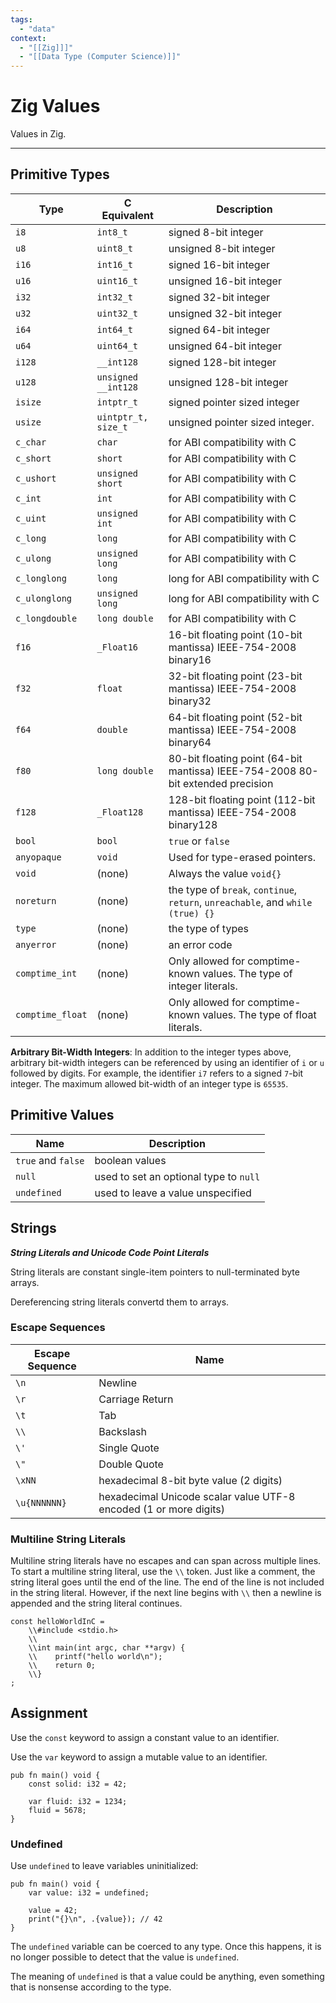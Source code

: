 ```yaml
---
tags:
  - "data"
context:
  - "[[Zig]]]"
  - "[[Data Type (Computer Science)]]"
---
```


# Zig Values

Values in Zig.

---

## Primitive Types

| Type             | C Equivalent        | Description                                                                     |
| ---------------- | ------------------- | ------------------------------------------------------------------------------- |
| `i8`             | `int8_t`            | signed 8-bit integer                                                            |
| `u8`             | `uint8_t`           | unsigned 8-bit integer                                                          |
| `i16`            | `int16_t`           | signed 16-bit integer                                                           |
| `u16`            | `uint16_t`          | unsigned 16-bit integer                                                         |
| `i32`            | `int32_t`           | signed 32-bit integer                                                           |
| `u32`            | `uint32_t`          | unsigned 32-bit integer                                                         |
| `i64`            | `int64_t`           | signed 64-bit integer                                                           |
| `u64`            | `uint64_t`          | unsigned 64-bit integer                                                         |
| `i128`           | `__int128`          | signed 128-bit integer                                                          |
| `u128`           | `unsigned __int128` | unsigned 128-bit integer                                                        |
| `isize`          | `intptr_t`          | signed pointer sized integer                                                    |
| `usize`          | `uintptr_t, size_t` | unsigned pointer sized integer.                                                 |
| `c_char`         | `char`              | for ABI compatibility with C                                                    |
| `c_short`        | `short`             | for ABI compatibility with C                                                    |
| `c_ushort`       | `unsigned short `   | for ABI compatibility with C                                                    |
| `c_int`          | `int`               | for ABI compatibility with C                                                    |
| `c_uint`         | `unsigned int `     | for ABI compatibility with C                                                    |
| `c_long`         | `long`              | for ABI compatibility with C                                                    |
| `c_ulong`        | `unsigned long `    | for ABI compatibility with C                                                    |
| `c_longlong`     | `long`              | long for ABI compatibility with C                                               |
| `c_ulonglong`    | `unsigned long `    | long for ABI compatibility with C                                               |
| `c_longdouble`   | `long double `      | for ABI compatibility with C                                                    |
| `f16`            | `_Float16`          | 16-bit floating point (10-bit mantissa) IEEE-754-2008 binary16                  |
| `f32`            | `float`             | 32-bit floating point (23-bit mantissa) IEEE-754-2008 binary32                  |
| `f64`            | `double`            | 64-bit floating point (52-bit mantissa) IEEE-754-2008 binary64                  |
| `f80`            | `long double `      | 80-bit floating point (64-bit mantissa) IEEE-754-2008 80-bit extended precision |
| `f128`           | `_Float128`         | 128-bit floating point (112-bit mantissa) IEEE-754-2008 binary128               |
| `bool`           | `bool`              | `true` or `false`                                                               |
| `anyopaque`      | `void`              | Used for type-erased pointers.                                                  |
| `void`           | (none)              | Always the value `void{}`                                                       |
| `noreturn`       | (none)              | the type of `break`, `continue`, `return`, `unreachable`, and `while (true) {}` |
| `type`           | (none)              | the type of types                                                               |
| `anyerror`       | (none)              | an error code                                                                   |
| `comptime_int`   | (none)              | Only allowed for comptime-known values. The type of integer literals.           |
| `comptime_float` | (none)              | Only allowed for comptime-known values. The type of float literals.             |

**Arbitrary Bit-Width Integers**: In addition to the integer types above, arbitrary bit-width integers can be referenced by using an identifier of `i` or `u` followed by digits. For example, the identifier `i7` refers to a signed `7`-bit integer. The maximum allowed bit-width of an integer type is `65535`.

## Primitive Values

| Name               | Description                            |
| ------------------ | -------------------------------------- |
| `true` and `false` | boolean values                         |
| `null`             | used to set an optional type to `null` |
| `undefined`        | used to leave a value unspecified      |

## Strings

_**String Literals and Unicode Code Point Literals**_

String literals are constant single-item pointers to null-terminated byte arrays.

Dereferencing string literals convertd them to arrays.

### Escape Sequences

| Escape Sequence | Name                                                              |
| --------------- | ----------------------------------------------------------------- |
| `\n`            | Newline                                                           |
| `\r`            | Carriage Return                                                   |
| `\t`            | Tab                                                               |
| `\\`            | Backslash                                                         |
| `\'`            | Single Quote                                                      |
| `\"`            | Double Quote                                                      |
| `\xNN`          | hexadecimal 8-bit byte value (2 digits)                           |
| `\u{NNNNNN}`    | hexadecimal Unicode scalar value UTF-8 encoded (1 or more digits) |

### Multiline String Literals

Multiline string literals have no escapes and can span across multiple lines. To start a multiline string literal, use the `\\` token. Just like a comment, the string literal goes until the end of the line. The end of the line is not included in the string literal. However, if the next line begins with `\\` then a newline is appended and the string literal continues.

```zig
const helloWorldInC =
    \\#include <stdio.h>
    \\
    \\int main(int argc, char **argv) {
    \\    printf("hello world\n");
    \\    return 0;
    \\}
;
```

## Assignment

Use the `const` keyword to assign a constant value to an identifier.

Use the `var` keyword to assign a mutable value to an identifier.

```zig
pub fn main() void {
    const solid: i32 = 42;

    var fluid: i32 = 1234;
    fluid = 5678;
}
```

### Undefined

Use `undefined` to leave variables uninitialized:

```zig
pub fn main() void {
    var value: i32 = undefined;

    value = 42;
    print("{}\n", .{value}); // 42
}
```

The `undefined` variable can be coerced to any type. Once this happens, it is no longer possible to detect that the value is `undefined`.

The meaning of `undefined` is that a value could be anything, even something that is nonsense according to the type.
